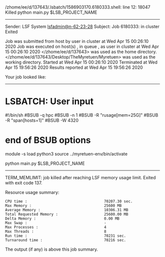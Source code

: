 /zhome/ee/d/137643/.lsbatch/1586903170.6180333.shell: line 12: 18047 Killed                  python main.py $LSB_PROJECT_NAME

------------------------------------------------------------
Sender: LSF System <lsfadmin@n-62-23-28>
Subject: Job 6180333: <NNAgent78000-IMP-sample-length10-hist10> in cluster <dcc> Exited

Job <NNAgent78000-IMP-sample-length10-hist10> was submitted from host <n-62-30-6> by user <s183905> in cluster <dcc> at Wed Apr 15 00:26:10 2020
Job was executed on host(s) <n-62-23-28>, in queue <hpc>, as user <s183905> in cluster <dcc> at Wed Apr 15 00:26:10 2020
</zhome/ee/d/137643> was used as the home directory.
</zhome/ee/d/137643/Desktop/TheMyretuen/Myretuen> was used as the working directory.
Started at Wed Apr 15 00:26:10 2020
Terminated at Wed Apr 15 19:56:26 2020
Results reported at Wed Apr 15 19:56:26 2020

Your job looked like:

------------------------------------------------------------
# LSBATCH: User input
#!/bin/sh
#BSUB -q hpc
#BSUB -n 1
#BSUB -R "rusage[mem=25G]"
#BSUB -R "span[hosts=1]"
#BSUB -W 4320
# end of BSUB options

module -s load python3
source ../myretuen-env/bin/activate

python main.py $LSB_PROJECT_NAME


------------------------------------------------------------

TERM_MEMLIMIT: job killed after reaching LSF memory usage limit.
Exited with exit code 137.

Resource usage summary:

    CPU time :                                   70207.30 sec.
    Max Memory :                                 25600 MB
    Average Memory :                             10306.31 MB
    Total Requested Memory :                     25600.00 MB
    Delta Memory :                               0.00 MB
    Max Swap :                                   -
    Max Processes :                              4
    Max Threads :                                8
    Run time :                                   70231 sec.
    Turnaround time :                            70216 sec.

The output (if any) is above this job summary.


